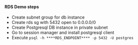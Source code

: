 #### RDS Demo steps

* Create subnet group for db instance
* Create rds sg with 5432 open to 0.0.0.0/0
* Create Postgresql DB instance in private subnet
* Go to session manager and install postgresql client
* Execute `psql -h ****RDS_ENDPOINT**** -p 5432 -U postgres`
